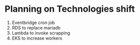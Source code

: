 # Planning on Technologies shift
1. Eventbridge cron job
2. RDS to replace mariadb
3. Lambda to invoke scrapping
4. EKS to increase workers
